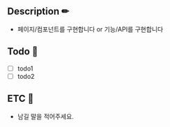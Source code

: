 ## Description ✏

- 페이지/컴포넌트를 구현합니다 or 기능/API를 구현합니다

## Todo 📝

- [ ] todo1
- [ ] todo2

## ETC 📌

- 남길 말을 적어주세요.
